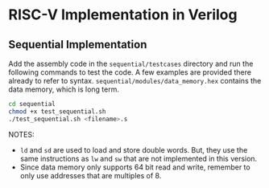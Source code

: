 # RISC-V Implementation in Verilog

## Sequential Implementation

Add the assembly code in the `sequential/testcases` directory and run the following commands to test the code. A few examples are provided there already to refer to syntax. `sequential/modules/data_memory.hex` contains the data memory, which is long term.

```bash
cd sequential
chmod +x test_sequential.sh
./test_sequential.sh <filename>.s
```


NOTES: 
- `ld` and `sd` are used to load and store double words. But, they use the same instructions as `lw` and `sw` that are not implemented in this version.
- Since data memory only supports 64 bit read and write, remember to only use addresses that are multiples of 8.